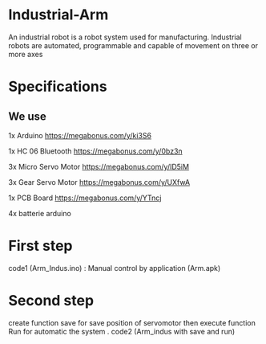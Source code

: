 # Industrial-Arm
An industrial robot is a robot system used for manufacturing. Industrial robots are automated, programmable and capable of movement on three or more axes
# Specifications
## We use

1x Arduino https://megabonus.com/y/ki3S6

1x HC 06 Bluetooth https://megabonus.com/y/0bz3n

3x Micro Servo Motor https://megabonus.com/y/ID5iM

3x Gear Servo Motor https://megabonus.com/y/UXfwA

1x PCB Board https://megabonus.com/y/YTncj

4x batterie arduino

# First step
code1 (Arm_Indus.ino) : Manual control by application (Arm.apk)

# Second step
create function save for save position of servomotor
then execute function Run for automatic the system .
code2 (Arm_indus with save and run)
